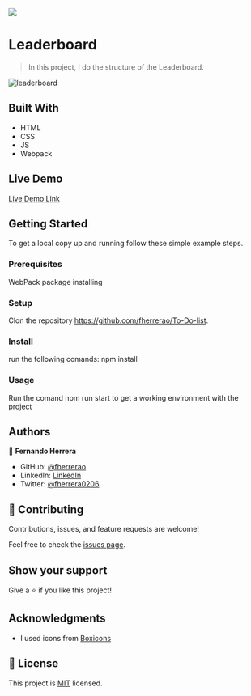 ![](https://img.shields.io/badge/Microverse-blueviolet)

# Leaderboard

> In this project, I do the structure of the Leaderboard.

![leaderboard](https://user-images.githubusercontent.com/91301423/151078976-21789102-5dc8-4b3e-899e-96b0f598f172.png)

## Built With

- HTML
- CSS
- JS
- Webpack

## Live Demo

[Live Demo Link](https://fherrerao.github.io/To-Do-lists/dist/)

## Getting Started

To get a local copy up and running follow these simple example steps.

### Prerequisites

WebPack package installing

### Setup

Clon the repository https://github.com/fherrerao/To-Do-list.

### Install

run the following comands:
npm install

### Usage

Run the comand npm run start to get a working environment with the project

## Authors

👤 **Fernando Herrera**

- GitHub: [@fherrerao](https://github.com/fherrerao)
- LinkedIn: [LinkedIn](https://www.linkedin.com/in/fernando-herrera-25a6361b2/)
- Twitter: [@fherrera0206](https://twitter.com/fherrera0206)

## 🤝 Contributing

Contributions, issues, and feature requests are welcome!

Feel free to check the [issues page](https://github.com/fherrerao/To-Do-list/issues).

## Show your support

Give a ⭐️ if you like this project!

## Acknowledgments

- I used icons from [Boxicons](https://boxicons.com/)

## 📝 License

This project is [MIT](./MIT.md) licensed.

